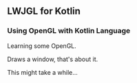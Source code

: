 ## LWJGL for Kotlin

### Using OpenGL with Kotlin Language

Learning some OpenGL.

Draws a window, that's about it.

This might take a while...
